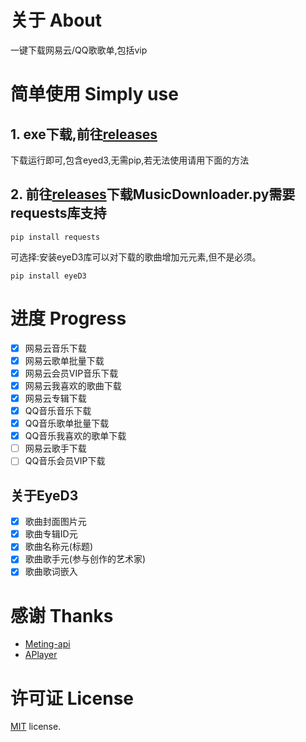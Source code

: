# 关于 About
一键下载网易云/QQ歌歌单,包括vip
# 简单使用 Simply use
## 1.  exe下载,前往[releases](https://github.com/Beadd/MusicDownloader/releases)
下载运行即可,包含eyed3,无需pip,若无法使用请用下面的方法


## 2.  前往[releases](https://github.com/Beadd/MusicDownloader/releases)下载MusicDownloader.py需要requests库支持
```
pip install requests
```

可选择:安装eyeD3库可以对下载的歌曲增加元元素,但不是必须。
```
pip install eyeD3
```

# 进度 Progress
- [x] 网易云音乐下载
- [x] 网易云歌单批量下载
- [x] 网易云会员VIP音乐下载
- [x] 网易云我喜欢的歌曲下载 
- [x] 网易云专辑下载
- [x] QQ音乐音乐下载
- [x] QQ音乐歌单批量下载
- [x] QQ音乐我喜欢的歌单下载
- [ ] 网易云歌手下载
- [ ] QQ音乐会员VIP下载

## 关于EyeD3
- [x] 歌曲封面图片元
- [x] 歌曲专辑ID元
- [x] 歌曲名称元(标题)
- [x] 歌曲歌手元(参与创作的艺术家)
- [x] 歌曲歌词嵌入

# 感谢 Thanks
- [Meting-api](https://github.com/injahow/meting-api)
- [APlayer](https://github.com/DIYgod/APlayer)
# 许可证 License
[MIT](https://github.com/Beadd/MusicDownloader/blob/main/LICENSE) license.
